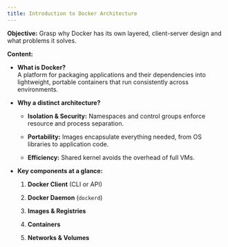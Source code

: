 ```yaml
---
title: Introduction to Docker Architecture
---
```

**Objective:** Grasp why Docker has its own layered, client-server design and what problems it solves.

**Content:**

- **What is Docker?**  
    A platform for packaging applications and their dependencies into lightweight, portable containers that run consistently across environments.
    
- **Why a distinct architecture?**
    
    - **Isolation & Security:** Namespaces and control groups enforce resource and process separation.
        
    - **Portability:** Images encapsulate everything needed, from OS libraries to application code.
        
    - **Efficiency:** Shared kernel avoids the overhead of full VMs.
        
- **Key components at a glance:**
    
    1. **Docker Client** (CLI or API)
        
    2. **Docker Daemon** (`dockerd`)
        
    3. **Images & Registries**
        
    4. **Containers**
        
    5. **Networks & Volumes**